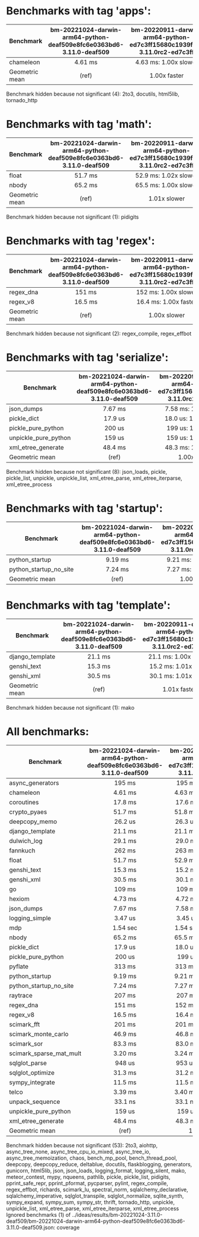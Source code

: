Benchmarks with tag 'apps':
===========================

| Benchmark      | bm-20221024-darwin-arm64-python-deaf509e8fc6e0363bd6-3.11.0-deaf509 | bm-20220911-darwin-arm64-python-ed7c3ff15680c1939fad-3.11.0rc2-ed7c3ff |
|----------------|:-------------------------------------------------------------------:|:----------------------------------------------------------------------:|
| chameleon      | 4.61 ms                                                             | 4.63 ms: 1.00x slower                                                  |
| Geometric mean | (ref)                                                               | 1.00x faster                                                           |

Benchmark hidden because not significant (4): 2to3, docutils, html5lib, tornado_http

Benchmarks with tag 'math':
===========================

| Benchmark      | bm-20221024-darwin-arm64-python-deaf509e8fc6e0363bd6-3.11.0-deaf509 | bm-20220911-darwin-arm64-python-ed7c3ff15680c1939fad-3.11.0rc2-ed7c3ff |
|----------------|:-------------------------------------------------------------------:|:----------------------------------------------------------------------:|
| float          | 51.7 ms                                                             | 52.9 ms: 1.02x slower                                                  |
| nbody          | 65.2 ms                                                             | 65.5 ms: 1.00x slower                                                  |
| Geometric mean | (ref)                                                               | 1.01x slower                                                           |

Benchmark hidden because not significant (1): pidigits

Benchmarks with tag 'regex':
============================

| Benchmark      | bm-20221024-darwin-arm64-python-deaf509e8fc6e0363bd6-3.11.0-deaf509 | bm-20220911-darwin-arm64-python-ed7c3ff15680c1939fad-3.11.0rc2-ed7c3ff |
|----------------|:-------------------------------------------------------------------:|:----------------------------------------------------------------------:|
| regex_dna      | 151 ms                                                              | 152 ms: 1.00x slower                                                   |
| regex_v8       | 16.5 ms                                                             | 16.4 ms: 1.00x faster                                                  |
| Geometric mean | (ref)                                                               | 1.00x slower                                                           |

Benchmark hidden because not significant (2): regex_compile, regex_effbot

Benchmarks with tag 'serialize':
================================

| Benchmark            | bm-20221024-darwin-arm64-python-deaf509e8fc6e0363bd6-3.11.0-deaf509 | bm-20220911-darwin-arm64-python-ed7c3ff15680c1939fad-3.11.0rc2-ed7c3ff |
|----------------------|:-------------------------------------------------------------------:|:----------------------------------------------------------------------:|
| json_dumps           | 7.67 ms                                                             | 7.58 ms: 1.01x faster                                                  |
| pickle_dict          | 17.9 us                                                             | 18.0 us: 1.00x slower                                                  |
| pickle_pure_python   | 200 us                                                              | 199 us: 1.00x faster                                                   |
| unpickle_pure_python | 159 us                                                              | 159 us: 1.00x faster                                                   |
| xml_etree_generate   | 48.4 ms                                                             | 48.3 ms: 1.00x faster                                                  |
| Geometric mean       | (ref)                                                               | 1.00x faster                                                           |

Benchmark hidden because not significant (8): json_loads, pickle, pickle_list, unpickle, unpickle_list, xml_etree_parse, xml_etree_iterparse, xml_etree_process

Benchmarks with tag 'startup':
==============================

| Benchmark              | bm-20221024-darwin-arm64-python-deaf509e8fc6e0363bd6-3.11.0-deaf509 | bm-20220911-darwin-arm64-python-ed7c3ff15680c1939fad-3.11.0rc2-ed7c3ff |
|------------------------|:-------------------------------------------------------------------:|:----------------------------------------------------------------------:|
| python_startup         | 9.19 ms                                                             | 9.21 ms: 1.00x slower                                                  |
| python_startup_no_site | 7.24 ms                                                             | 7.27 ms: 1.00x slower                                                  |
| Geometric mean         | (ref)                                                               | 1.00x slower                                                           |

Benchmarks with tag 'template':
===============================

| Benchmark       | bm-20221024-darwin-arm64-python-deaf509e8fc6e0363bd6-3.11.0-deaf509 | bm-20220911-darwin-arm64-python-ed7c3ff15680c1939fad-3.11.0rc2-ed7c3ff |
|-----------------|:-------------------------------------------------------------------:|:----------------------------------------------------------------------:|
| django_template | 21.1 ms                                                             | 21.1 ms: 1.00x slower                                                  |
| genshi_text     | 15.3 ms                                                             | 15.2 ms: 1.01x faster                                                  |
| genshi_xml      | 30.5 ms                                                             | 30.1 ms: 1.01x faster                                                  |
| Geometric mean  | (ref)                                                               | 1.01x faster                                                           |

Benchmark hidden because not significant (1): mako

All benchmarks:
===============

| Benchmark               | bm-20221024-darwin-arm64-python-deaf509e8fc6e0363bd6-3.11.0-deaf509 | bm-20220911-darwin-arm64-python-ed7c3ff15680c1939fad-3.11.0rc2-ed7c3ff |
|-------------------------|:-------------------------------------------------------------------:|:----------------------------------------------------------------------:|
| async_generators        | 195 ms                                                              | 195 ms: 1.00x faster                                                   |
| chameleon               | 4.61 ms                                                             | 4.63 ms: 1.00x slower                                                  |
| coroutines              | 17.8 ms                                                             | 17.6 ms: 1.01x faster                                                  |
| crypto_pyaes            | 51.7 ms                                                             | 51.8 ms: 1.00x slower                                                  |
| deepcopy_memo           | 26.2 us                                                             | 26.3 us: 1.01x slower                                                  |
| django_template         | 21.1 ms                                                             | 21.1 ms: 1.00x slower                                                  |
| dulwich_log             | 29.1 ms                                                             | 29.0 ms: 1.00x faster                                                  |
| fannkuch                | 262 ms                                                              | 263 ms: 1.00x slower                                                   |
| float                   | 51.7 ms                                                             | 52.9 ms: 1.02x slower                                                  |
| genshi_text             | 15.3 ms                                                             | 15.2 ms: 1.01x faster                                                  |
| genshi_xml              | 30.5 ms                                                             | 30.1 ms: 1.01x faster                                                  |
| go                      | 109 ms                                                              | 109 ms: 1.00x faster                                                   |
| hexiom                  | 4.73 ms                                                             | 4.72 ms: 1.00x faster                                                  |
| json_dumps              | 7.67 ms                                                             | 7.58 ms: 1.01x faster                                                  |
| logging_simple          | 3.47 us                                                             | 3.45 us: 1.00x faster                                                  |
| mdp                     | 1.54 sec                                                            | 1.54 sec: 1.00x faster                                                 |
| nbody                   | 65.2 ms                                                             | 65.5 ms: 1.00x slower                                                  |
| pickle_dict             | 17.9 us                                                             | 18.0 us: 1.00x slower                                                  |
| pickle_pure_python      | 200 us                                                              | 199 us: 1.00x faster                                                   |
| pyflate                 | 313 ms                                                              | 313 ms: 1.00x slower                                                   |
| python_startup          | 9.19 ms                                                             | 9.21 ms: 1.00x slower                                                  |
| python_startup_no_site  | 7.24 ms                                                             | 7.27 ms: 1.00x slower                                                  |
| raytrace                | 207 ms                                                              | 207 ms: 1.00x faster                                                   |
| regex_dna               | 151 ms                                                              | 152 ms: 1.00x slower                                                   |
| regex_v8                | 16.5 ms                                                             | 16.4 ms: 1.00x faster                                                  |
| scimark_fft             | 201 ms                                                              | 201 ms: 1.00x slower                                                   |
| scimark_monte_carlo     | 46.9 ms                                                             | 46.8 ms: 1.00x faster                                                  |
| scimark_sor             | 83.3 ms                                                             | 83.0 ms: 1.00x faster                                                  |
| scimark_sparse_mat_mult | 3.20 ms                                                             | 3.24 ms: 1.01x slower                                                  |
| sqlglot_parse           | 948 us                                                              | 953 us: 1.01x slower                                                   |
| sqlglot_optimize        | 31.3 ms                                                             | 31.2 ms: 1.00x faster                                                  |
| sympy_integrate         | 11.5 ms                                                             | 11.5 ms: 1.00x faster                                                  |
| telco                   | 3.39 ms                                                             | 3.40 ms: 1.00x slower                                                  |
| unpack_sequence         | 33.1 ns                                                             | 33.1 ns: 1.00x slower                                                  |
| unpickle_pure_python    | 159 us                                                              | 159 us: 1.00x faster                                                   |
| xml_etree_generate      | 48.4 ms                                                             | 48.3 ms: 1.00x faster                                                  |
| Geometric mean          | (ref)                                                               | 1.00x faster                                                           |

Benchmark hidden because not significant (53): 2to3, aiohttp, async_tree_none, async_tree_cpu_io_mixed, async_tree_io, async_tree_memoization, chaos, bench_mp_pool, bench_thread_pool, deepcopy, deepcopy_reduce, deltablue, docutils, flaskblogging, generators, gunicorn, html5lib, json, json_loads, logging_format, logging_silent, mako, meteor_contest, mypy, nqueens, pathlib, pickle, pickle_list, pidigits, pprint_safe_repr, pprint_pformat, pycparser, pylint, regex_compile, regex_effbot, richards, scimark_lu, spectral_norm, sqlalchemy_declarative, sqlalchemy_imperative, sqlglot_transpile, sqlglot_normalize, sqlite_synth, sympy_expand, sympy_sum, sympy_str, thrift, tornado_http, unpickle, unpickle_list, xml_etree_parse, xml_etree_iterparse, xml_etree_process
Ignored benchmarks (1) of ../ideas/results/bm-20221024-3.11.0-deaf509/bm-20221024-darwin-arm64-python-deaf509e8fc6e0363bd6-3.11.0-deaf509.json: coverage
